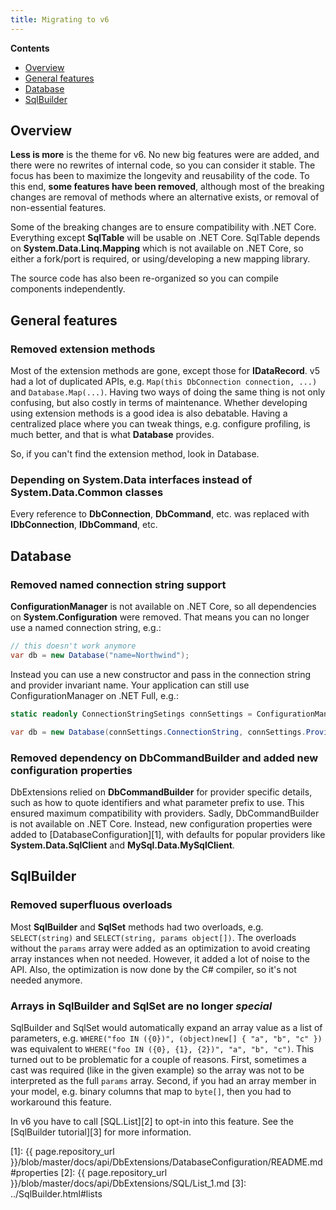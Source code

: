 ```yaml
---
title: Migrating to v6
---
```


**Contents**

- [Overview](#overview)
- [General features](#general-features)
- [Database](#database)
- [SqlBuilder](#sqlbuilder)

Overview
--------
**Less is more** is the theme for v6. No new big features were are added, and there were no rewrites of internal code, so you can consider it stable. The focus has been to maximize the longevity and reusability of the code. To this end, **some features have been removed**, although most of the breaking changes are removal of methods where an alternative exists, or removal of non-essential features.

Some of the breaking changes are to ensure compatibility with .NET Core. Everything except **SqlTable** will be usable on .NET Core. SqlTable depends on **System.Data.Linq.Mapping** which is not available on .NET Core, so either a fork/port is required, or using/developing a new mapping library.

The source code has also been re-organized so you can compile components independently.

General features
----------------

### Removed extension methods

Most of the extension methods are gone, except those for **IDataRecord**. v5 had a lot of duplicated APIs, e.g. `Map(this DbConnection connection, ...)` and `Database.Map(...)`. Having two ways of doing the same thing is not only confusing, but also costly in terms of maintenance. Whether developing using extension methods is a good idea is also debatable. Having a centralized place where you can tweak things, e.g. configure profiling, is much better, and that is what **Database** provides.

So, if you can't find the extension method, look in Database.

### Depending on System.Data interfaces instead of System.Data.Common classes

Every reference to **DbConnection**, **DbCommand**, etc. was replaced with **IDbConnection**, **IDbCommand**, etc.

Database
--------

### Removed named connection string support

**ConfigurationManager** is not available on .NET Core, so all dependencies on **System.Configuration** were removed. That means you can no longer use a named connection string, e.g.:

```csharp
// this doesn't work anymore
var db = new Database("name=Northwind");
```

Instead you can use a new constructor and pass in the connection string and provider invariant name. Your application can still use ConfigurationManager on .NET Full, e.g.:

```csharp
static readonly ConnectionStringSetings connSettings = ConfigurationManager.ConnectionStrings["Northwind"];

var db = new Database(connSettings.ConnectionString, connSettings.ProviderName);
```

### Removed dependency on DbCommandBuilder and added new configuration properties

DbExtensions relied on **DbCommandBuilder** for provider specific details, such as how to quote identifiers and what parameter prefix to use. This ensured maximum compatibility with providers. Sadly, DbCommandBuilder is not available on .NET Core. Instead, new configuration properties were added to [DatabaseConfiguration][1], with defaults for popular providers like **System.Data.SqlClient** and **MySql.Data.MySqlClient**.

SqlBuilder
----------

### Removed superfluous overloads

Most **SqlBuilder** and **SqlSet** methods had two overloads, e.g. `SELECT(string)` and `SELECT(string, params object[])`. The overloads without the `params` array were added as an optimization to avoid creating array instances when not needed. However, it added a lot of noise to the API. Also, the optimization is now done by the C# compiler, so it's not needed anymore.

### Arrays in SqlBuilder and SqlSet are no longer *special*

SqlBuilder and SqlSet would automatically expand an array value as a list of parameters, e.g. `WHERE("foo IN ({0})", (object)new[] { "a", "b", "c" })` was equivalent to `WHERE("foo IN ({0}, {1}, {2})", "a", "b", "c")`. This turned out to be problematic for a couple of reasons. First, sometimes a cast was required (like in the given example) so the array was not to be interpreted as the full `params` array. Second, if you had an array member in your model, e.g. binary columns that map to `byte[]`, then you had to workaround this feature.

In v6 you have to call [SQL.List][2] to opt-in into this feature. See the [SqlBuilder tutorial][3] for more information.

[1]: {{ page.repository_url }}/blob/master/docs/api/DbExtensions/DatabaseConfiguration/README.md#properties
[2]: {{ page.repository_url }}/blob/master/docs/api/DbExtensions/SQL/List_1.md
[3]: ../SqlBuilder.html#lists
